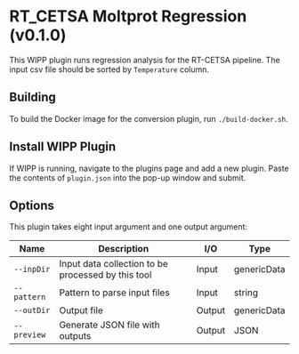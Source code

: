 # RT_CETSA Moltprot Regression (v0.1.0)

This WIPP plugin runs regression analysis for the RT-CETSA pipeline.
The input csv file should be sorted by `Temperature` column.

## Building

To build the Docker image for the conversion plugin, run
`./build-docker.sh`.

## Install WIPP Plugin

If WIPP is running, navigate to the plugins page and add a new plugin. Paste the contents of `plugin.json` into the pop-up window and submit.

## Options

This plugin takes eight input argument and one output argument:

| Name        | Description                                        | I/O    | Type        |
|-------------|----------------------------------------------------|--------|-------------|
| `--inpDir`  | Input data collection to be processed by this tool | Input  | genericData |
| `--pattern` | Pattern to parse input files                       | Input  | string      |
| `--outDir`  | Output file                                        | Output | genericData |
| `--preview` | Generate JSON file with outputs                    | Output | JSON        |

